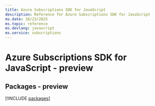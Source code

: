```yaml
---
title: Azure Subscriptions SDK for JavaScript
description: Reference for Azure Subscriptions SDK for JavaScript
ms.date: 10/23/2025
ms.topic: reference
ms.devlang: javascript
ms.service: subscriptions
---
```

# Azure Subscriptions SDK for JavaScript - preview
## Packages - preview
[!INCLUDE [packages](subscriptions-index.md)]